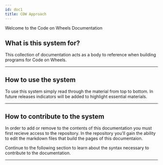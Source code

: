 ```yaml
---
id: doc1
title: COW Approach 
---
```


Welcome to the Code on Wheels Documentation

## What is this system for?

This collection of documentation acts as a body to reference when building programs for Code on Wheels.

---

## How to use the system

To use this system simply read through the material from top to bottom. In future releases indicators will be added to highlight essential materials.

---

## How to contribute to the system

In order to add or remove to the contents of this documentation you must first recieve access to the repository. In the repository you'll gain the ability to edit the markdown files that build the pages of this documentaion.

Continue to the following section to learn about the syntax necessary to contribute to the documentation.

---
